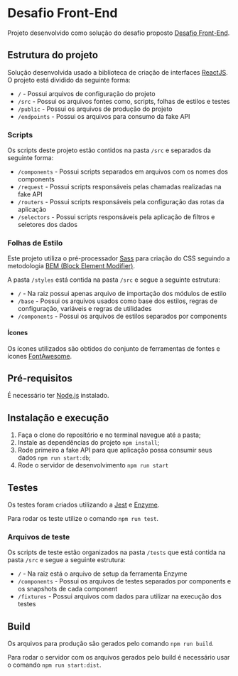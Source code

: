 # Desafio Front-End

Projeto desenvolvido como solução do desafio proposto [Desafio Front-End](https://github.com/igorhideki/Desafio-Front-End/blob/dev/README-Desafio.md).

## Estrutura do projeto

Solução desenvolvida usado a biblioteca de criação de interfaces [ReactJS](https://reactjs.org/). O projeto está dividido da seguinte forma:

* `/` - Possui arquivos de configuração do projeto
* `/src` - Possui os arquivos fontes como, scripts, folhas de estilos e testes
* `/public` - Possui os arquivos de produção do projeto
* `/endpoints` - Possui os arquivos para consumo da fake API

### Scripts

Os scripts deste projeto estão contidos na pasta `/src` e separados da seguinte forma:

* `/components` - Possui scripts separados em arquivos com os nomes dos components
* `/request` - Possui scripts responsáveis pelas chamadas realizadas na fake API
* `/routers` - Possui scripts responsáveis pela configuração das rotas da aplicação
* `/selectors` - Possui scripts responsáveis pela aplicação de filtros e seletores dos dados

### Folhas de Estilo

Este projeto utiliza o pré-processador [Sass](https://sass-lang.com/) para criação do CSS seguindo a metodologia [BEM (Block Element Modifier)](http://getbem.com/).

A pasta `/styles` está contida na pasta `/src` e segue a seguinte estrutura:

* `/` - Na raiz possui apenas arquivo de importação dos módulos de estilo
* `/base` - Possui os arquivos usados como base dos estilos, regras de configuração, variáveis e regras de utilidades
* `/components` - Possui os arquivos de estilos separados por components

#### Ícones

Os ícones utilizados são obtidos do conjunto de ferramentas de fontes e ícones [FontAwesome](https://fontawesome.com/).

## Pré-requisitos

É necessário ter [Node.js](https://nodejs.org/en/) instalado.

## Instalação e execução

1. Faça o clone do repositório e no terminal navegue até a pasta;
2. Instale as dependências do projeto `npm install`;
3. Rode primeiro a fake API para que aplicação possa consumir seus dados `npm run start:db`;
4. Rode o servidor de desenvolvimento `npm run start`

## Testes

Os testes foram criados utilizando a [Jest](https://facebook.github.io/jest/) e [Enzyme](http://airbnb.io/enzyme/).

Para rodar os teste utilize o comando `npm run test`.

### Arquivos de teste

Os scripts de teste estão organizados na pasta `/tests` que está contida na pasta `/src` e segue a seguinte estrutura:

* `/` - Na raiz está o arquivo de setup da ferramenta Enzyme
* `/components` - Possui os arquivos de testes separados por components e os snapshots de cada component
* `/fixtures` - Possui arquivos com dados para utilizar na execução dos testes

## Build

Os arquivos para produção são gerados pelo comando `npm run build`.

Para rodar o servidor com os arquivos gerados pelo build é necessário usar o comando `npm run start:dist`.
